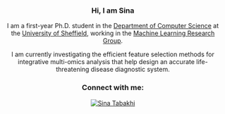 <div align="center">
  
### Hi, I am Sina
  
I am a first-year Ph.D. student in the [Department of Computer Science](https://www.sheffield.ac.uk/dcs) at the [University of Sheffield](https://sheffield.ac.uk/), working in the [Machine Learning Research Group](https://www.sheffield.ac.uk/dcs/research/groups/machine-learning).
  
I am currently investigating the efficient feature selection methods for integrative multi-omics analysis that help design an accurate life-threatening disease diagnostic system.
### Connect with me:
[![Sina Tabakhi](https://content.linkedin.com/content/dam/me/business/en-us/amp/brand-site/v2/bg/LI-Bug.svg.original.svg)](https://uk.linkedin.com/in/sina-tabakhi)
</div>
